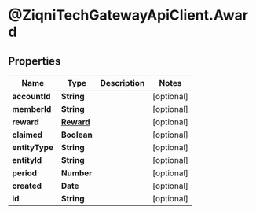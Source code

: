 # @ZiqniTechGatewayApiClient.Award

## Properties

Name | Type | Description | Notes
------------ | ------------- | ------------- | -------------
**accountId** | **String** |  | [optional] 
**memberId** | **String** |  | [optional] 
**reward** | [**Reward**](Reward.md) |  | [optional] 
**claimed** | **Boolean** |  | [optional] 
**entityType** | **String** |  | [optional] 
**entityId** | **String** |  | [optional] 
**period** | **Number** |  | [optional] 
**created** | **Date** |  | [optional] 
**id** | **String** |  | [optional] 



